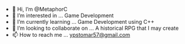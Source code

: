 - 👋 Hi, I’m @MetaphorC
- 👀 I’m interested in ... Game Development
- 🌱 I’m currently learning ... Game Development using C++
- 💞️ I’m looking to collaborate on ... A historical RPG that I may create
- 📫 How to reach me ... ypstomar57@gmail.com

<!---
MetaphorC/MetaphorC is a ✨ special ✨ repository because its `README.md` (this file) appears on your GitHub profile.
You can click the Preview link to take a look at your changes.
--->
